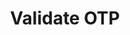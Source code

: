 ---
title: Validate OTP
excerpt: >-
  Lets you authenticate customer by validating the OTP sent to the customer
  through SMS or email and proceed with the necessary action such as redeeming
  points/coupons, and registering customer.


  In Response, `entity: true` indicates the OTP validation is successful, and
  `"entiry": false` if the validation fails.
api:
  file: v2.json
  operationId: validate-otp
deprecated: false
hidden: false
metadata:
  title: ''
  description: ''
  robots: index
next:
  description: ''
---